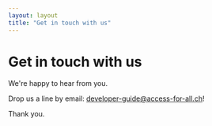 ```yaml
---
layout: layout
title: "Get in touch with us"
---
```


# Get in touch with us



We're happy to hear from you.

Drop us a line by email: [developer-guide@access-for-all.ch](mailto:developer-guide@access-for-all.ch)!

Thank you.